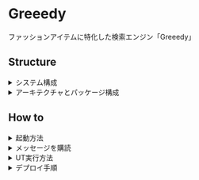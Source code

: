 # Greeedy
ファッションアイテムに特化した検索エンジン「Greeedy」

## Structure
<details><summary>システム構成</summary>

本システムは、ファッションブランドとファッションアイテムの管理と検索を可能にするためのコンテキストです。
検索エンジンには、Amazon Opensearch Serviceを採用し、データベースには[PlanetScale](https://planetscale.com)のMySQLを採用しています。

![](./doc/システム構成図.png)

 - [Amazon ECR](https://ap-northeast-1.console.aws.amazon.com/ecr/repositories/private/684886458640/greeedy?region=ap-northeast-1)
 - [API Gateway](https://ap-northeast-1.console.aws.amazon.com/apigateway/home?region=ap-northeast-1#/apis/nagpu8j4w7/resources)
 - [lambda-greeedy - Lambda](https://ap-northeast-1.console.aws.amazon.com/lambda/home?region=ap-northeast-1#/functions/lambda-greeedy?tab=code)

</details>

<details><summary>アーキテクチャとパッケージ構成</summary>

このアプリケーションのアーキテクチャには、エンドユーザー、管理ユーザー、外部コンテキストとAPIやMQなど様々な入出力方法を用いてやりとりするため、
ヘキサゴナルアーキテクチャ(ポートアンドアダプター)を採用しています。 
このアーキテクチャは、外部と対話するポートとアダプターを容易に追加したり、変更しやすいうえにテストもしやすい特徴があります。

![](./doc/アーキテクチャ.png)

パッケージ構成は以下の通りです。

```shell
app
├── application  # アプリケーション層
├── config  # 設定パッケージ
├── di  # DIパッケージ
├── domain  # ドメイン層
│   └── model
├── exception  # 例外パッケージ
└── port
    └── adapter  # ポート・アダプター層
```

</details>

## How to

<details><summary>起動方法</summary>

```bash
$ cd ~/path/to/greeedy

# .envファイルをコピーして、適切な値に書き換える
$ cp ./elasticsearch/.env.sample ./elasticsearch/.env

# コンテナの起動
$ docker-compose up --build

$ docker-compose run --rm \
  -p 8000:8000 \
  app \
  uvicorn start_app:app --host 0.0.0.0 --reload

$ mysql -h 127.0.0.1 -P 3306 -u user -p
```

 - [Greeedy API - Swagger UI](http://0.0.0.0:8000/docs)
 - [ElasticMQの管理画面](http://0.0.0.0:9325/)
 - [Opensearch](http://0.0.0.0:9200)
 - [Opensearch - dashbord]()
 - [MySQL]()

</details>

<details><summary>メッセージを購読</summary>

あらかじめ「コンテナの起動方法」に従ってコンテナを起動してください。起動したら、別ターミナルで下記を実行します。
```bash
# キューを作成
$ aws sqs create-queue --queue-name greeedy-queue --endpoint-url http://localhost:9324

# キューの一覧を表示
$ aws sqs list-queues --endpoint-url http://localhost:9324

# メッセージを作成
$ aws sqs send-message \
    --queue-url http://localhost:9324/000000000000/greeedy-queue \
    --endpoint-url http://localhost:9324 \
    --message-body '{
  "url": "https://www.dholic.co.jp/Nshopping/GoodView_Item.asp?Gserial=1355755", 
  "options": {"gender": "WOMEN", "brand_name": "DHOLIC"}
}'

# キューイングされたメッセージを表示
$ aws sqs receive-message \
    --queue-url http://localhost:9324/000000000000/to-scrape-queue \
    --endpoint-url http://localhost:9324

# メッセージを削除
$ aws sqs delete-message \
    --queue-url http://localhost:9324/000000000000/to-scrape-queue \
    --receipt-handle {ReceiptHandleを指定} \
    --endpoint-url http://localhost:9324

# キューを削除
$ aws sqs delete-queue \
    --queue-url http://localhost:9324/000000000000/greeedy-queue \
    --endpoint-url http://localhost:9324

# 購読する
$ curl -XPOST "http://localhost:9000/2015-03-31/functions/function/invocations" -d '
{"Records": [{"body": "{\"producer_name\":\"epic-bot\", \"event_type\":\"epic-scraper.ItemCreated.1\", \"body\": {\"name\":\"ホゲホゲテスト\", \"brand_name\":\"DHOLIC\", \"price\": 100, \"description\":\"aaaaaaaaaaaaaaaaaaa\", \"gender\":\"WOMEN\", \"images\": [\"https://www.dzimg.com/Dahong/202204/1365750_20548339_k4.jpg\", \"https://www.dzimg.com/Dahong/202204/1365750_20548340_k4.jpg\", \"https://www.dzimg.com/Dahong/202204/1365750_20548341_k4.jpg\", \"https://www.dzimg.com/Dahong/202204/1365750_20548342_k4.jpg\", \"https://www.dzimg.com/Dahong/202204/1365750_20548343_k4.jpg\", \"https://www.dzimg.com/Dahong/202204/1365750_20548344_k4.jpg\", \"https://www.dzimg.com/Dahong/202204/1365750_20548345_k4.jpg\", \"https://www.dzimg.com/Dahong/202204/1365750_20548346_k4.jpg\", \"https://www.dzimg.com/Dahong/202204/1365750_20548347_k4.jpg\", \"https://www.dzimg.com/Dahong/202204/1365750_20548348_k4.jpg\", \"https://www.dzimg.com/Dahong/202204/1365750_20548349_k4.jpg\", \"https://www.dzimg.com/Dahong/202204/1365750_20548350_k4.jpg\", \"https://www.dzimg.com/Dahong/202204/1365750_20548359_k4.jpg\"], \"url\": \"https://www.dholic.co.jp/product/goodview_item.asp?gserial=1365750\", \"meta\": {\"keywords\":\"キーワード\", \"description\": \"説明文\"}}}"}]}
'
```

 - [ElasticMQの管理画面](http://0.0.0.0:9325/)

</details>

<details><summary>UT実行方法</summary>

```bash
$ pytest -v .
```

</details>

<details><summary>デプロイ手順</summary>

```bash
# Amazon ECRにDockerイメージをプッシュ
$ sh build_and_push.sh greeedy
```
</details>